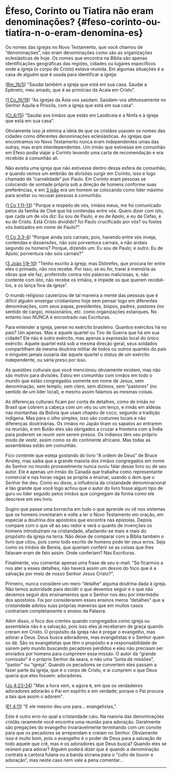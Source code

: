 # Éfeso, Corinto ou Tiatira não eram denominações? {#feso-corinto-ou-tiatira-n-o-eram-denomina-es}

Os nomes das igrejas no Novo Testamento, que você chamou de “denominações”, não eram denominações como são as organizações eclesiásticas de hoje. Os nomes que encontra na Bíblia são apenas identificações geográficas das regiões, cidades ou lugares específicos onde a igreja (o corpo de Cristo) estava reunida. Em algumas situações é a casa de alguém que é usada para identificar a igreja:

([Rm_16/5](http://bibliaonline.com.br/acf/rm/16/5)) &quot;Saudai também a igreja que está em sua casa. Saudai a Epêneto, meu amado, que é as primícias da Acaia em Cristo”.

([1 Co_16/19](http://bibliaonline.com.br/acf/1co/16/19)) &quot;As igrejas da Ásia vos saúdam. Saúdam-vos afetuosamente no Senhor Áquila e Priscila, com a igreja que está em sua casa&quot;.

([Cl_4/15](http://bibliaonline.com.br/acf/cl/4/15)) &quot;Saudai aos irmãos que estão em Laodiceia e a Ninfa e à igreja que está em sua casa&quot;.

Obviamente isso já elimina a ideia de que os cristãos usavam os nomes das cidades como diferentes denominações eclesiásticas. As igrejas que encontramos no Novo Testamento nunca eram independentes umas das outras, mas eram interdependentes. Um irmão que estivesse em comunhão em Éfeso podia viajar a Corinto levando uma carta de recomendação e era recebido à comunhão ali.

Não existia uma igreja que não estivesse dentro dessa esfera de comunhão, e quando vemos um embrião de divisões surgir em Corinto, isso é logo chamado de “carnalidade” por Paulo. Em Corinto eram pessoas se colocando de vontade própria sob a direção de homens conforme suas preferências, e em [3 joão](http://bibliaonline.com.br/acf/3jo/1) era um homem se colocando como líder máximo para aceitar ou recusar pessoas à comunhão.

([1 Co 1:11-13](http://bibliaonline.com.br/acf/1co/1/11-13)) &quot;Porque a respeito de vós, irmãos meus, me foi comunicado pelos da família de Cloé que há contendas entre vós. Quero dizer com isto, que cada um de vós diz: Eu sou de Paulo, e eu de Apolo, e eu de Cefas, e eu de Cristo. Está Cristo dividido? foi Paulo crucificado por vós? ou fostes vós batizados em nome de Paulo?”.

([1 Co 3:3-4](http://bibliaonline.com.br/acf/1co/3/3-4)) &quot;Porque ainda sois carnais; pois, havendo entre vós inveja, contendas e dissensões, não sois porventura carnais, e não andais segundo os homens? Porque, dizendo um: Eu sou de Paulo; e outro: Eu de Apolo; porventura não sois carnais?&quot;

([3 João 1:9-10](http://bibliaonline.com.br/acf/3jo/1/9-10)) &quot;Tenho escrito à igreja; mas Diótrefes, que procura ter entre eles o primado, não nos recebe. Por isso, se eu for, trarei à memória as obras que ele faz, proferindo contra nós palavras maliciosas; e, não contente com isto, não recebe os irmãos, e impede os que querem recebê-los, e os lança fora da igreja&quot;.

O mundo religioso cauterizou de tal maneira a mente das pessoas que é difícil alguém enxergar cristianismo hoje sem pensar logo em diferentes denominações, com seus papas, presidentes, bispos, padres, pastores (no sentido de cargo), missionários, etc. como organizações estanques. No entanto isso NUNCA é encontrado nas Escrituras.

Para entender a igreja, pense no exército brasileiro. Quantos exércitos há no país? Um apenas. Mas e aquele quartel ou Tiro de Guerra que há em sua cidade? Ele não é outro exército, mas apenas a expressão local do único exército. Aquele quartel está sob a mesma direção geral, seus soldados compartilham da mesma doutrina militar de todos os outros quartéis do país e ninguém jamais ousaria dar àquele quartel o status de um exército independente, ou seria preso por isso.

As questões culturais que você mencionou obviamente existem, mas não são motivo para divisões. Estou em comunhão com irmãos em todo o mundo que estão congregados somente em nome de Jesus, sem denominação, sem templo, sem clero, sem dízimos, sem “pastores” (no sentido de um líder local), e mesmo assim falamos as mesmas coisas.

As diferenças culturais ficam por conta de detalhes, como de irmãs no Brasil que cobrem a cabeça com um véu ou um lenço, e irmãs em aldeias nas montanhas da Bolívia que usam chapéu de coco, segundo a tradição indígena. Mas para o olho simples, isso são costumes locais e não diferenças doutrinárias. Os irmãos no Japão tiram os sapatos ao entrarem na reunião, e em Butão eles são obrigados a cruzar a fronteira com a Índia para poderem se reunir sem serem presos. Os indianos têm seu próprio modo de vestir, assim como os do continente africano. Mas todas as assembleias estão em comunhão.

Fico contente que esteja gostando do livro “A ordem de Deus” de Bruce Anstey, mas saiba que a grande maioria dos irmãos congregados em nome do Senhor no mundo provavelmente nunca ouviu falar desse livro ou de seu autor. Ele é apenas um irmão do Canadá que trabalha como representante comercial e nas horas vagas se propõe a ensinar, usando o dom que o Senhor lhe deu. Como eu disse, a influência da cristandade denominacional é tão grande que você logo achou que o autor do livro fosse algum tipo de guru ou líder seguido pelos irmãos que congregam da forma como ele descreve em seu livro.

Sugiro que passe uma borracha em tudo o que aprende ou vê nos sistemas que os homens inventaram e volte a ler o Novo Testamento em oração, em especial a doutrina dos apóstolos que encontra nas epístolas. Depois compare com o que vê ao seu redor e verá o quanto de invenções os homens introduziram na cristandade, afastando-se mais e mais do propósito da igreja na terra. Não deixe de comparar com a Bíblia também o livro que citou, pois como todo escrito de homens pode ter seus erros. Seja como os irmãos de Bereia, que queriam conferir se as coisas que lhes falavam eram de fato assim. Onde conferiam? Nas Escrituras.

Finalmente, vou comentar apenas uma frase de seu e-mail: &quot;Se ficarmos a nos ater a esses detalhes, não haverá assim um desvio do foco que é a salvação por meio de nosso Senhor Jesus Cristo?”.

Primeiro, nunca considere um mero “detalhe” alguma doutrina dada à igreja. Não temos autoridade para decidir o que devemos seguir e o que não devemos seguir dos ensinamentos que o Senhor nos deu por intermédio dos apóstolos. Foi por considerarem esses ensinos meros “detalhes” que a cristandade adotou suas próprias maneiras que em muitos casos contrariam completamente o ensino da Palavra.

Além disso, o foco dos crentes quando congregados como igreja ou assembleia não é a salvação, pois isso eles já receberam de graça quando creram em Cristo. O propósito da igreja não é pregar o evangelho, mas adorar a Deus. Deus busca adoradores, mas evangelistas é o Senhor quem os dá. São os evangelistas que têm o propósito e a responsabilidade de saírem pelo mundo buscando pecadores perdidos e eles não precisam ser enviados por homens para cumprirem essa missão. O autor da “grande comissão” é o próprio Senhor da seara, e não uma “junta de missões”, “pastor” ou “igreja”. Quando os pecadores se convertem eles passam a fazer parte da igreja, que é o corpo de Cristo, e aí cumprem o que Deus queria que eles fossem: adoradores.

([Jo 4:23-24](http://bibliaonline.com.br/acf/jo/4/23-24)) &quot;Mas a hora vem, e agora é, em que os verdadeiros adoradores adorarão o Pai em espírito e em verdade; porque o Pai procura a tais que assim o adorem&quot;.

([Ef 4:11](http://bibliaonline.com.br/acf/ef/4/11)) &quot;E ele mesmo deu uns para... evangelistas,”.

Este é outro erro no qual a cristandade caiu. Na maioria das denominações cristãs raramente você encontra uma reunião para adoração. Geralmente são pregações do evangelho invariavelmente terminando com um convite para que os pecadores se arrependam e creiam no Senhor. Obviamente isso é muito bom, pois o evangelho é o poder de Deus para a salvação de todo aquele que crê, mas e os adoradores que Deus busca? Quando eles se reúnem para adorar? Alguém poderá dizer que é quando a denominação contrata a cantora fulana ou a banda sicrana para o &quot;culto de louvor e adoração”, mas neste caso nem vale a pena comentar...

*****